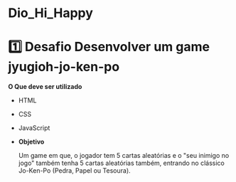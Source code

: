 # Dio_Hi_Happy


# 1️⃣ Desafio Desenvolver um game jyugioh-jo-ken-po

**O Que deve ser utilizado**

- HTML
- CSS
- JavaScript

- **Objetivo**

  Um game em que, o jogador tem 5 cartas aleatórias e o "seu inimigo no jogo" também tenha 5 cartas aleatórias também, entrando no clássico Jo-Ken-Po (Pedra, Papel ou Tesoura).

   




